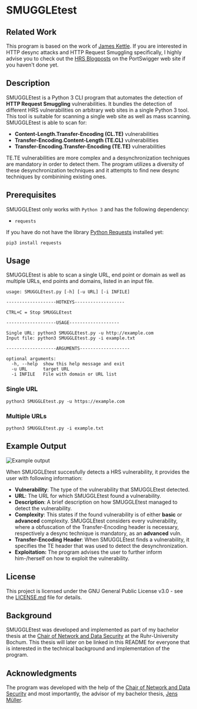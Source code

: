 
# SMUGGLEtest

## Related Work
This program is based on the work of [James Kettle](https://skeletonscribe.net/). If you are interested in HTTP desync attacks and HTTP Request Smuggling specifically, I highly advise you to check out the [HRS Blogposts](https://portswigger.net/research/http-desync-attacks-request-smuggling-reborn) on the PortSwigger web site if you haven't done yet.

## Description
SMUGGLEtest is a Python 3 CLI program that automates the detection of **HTTP Request Smuggling** vulnerabilities.
It bundles the detection of different HRS vulnerabilities on arbitrary web sites in a single Python 3 tool. This tool is suitable for scanning a single web site as well as mass scanning.
SMUGGLEtest is able to scan for:

* **Content-Length.Transfer-Encoding (CL.TE)** vulnerabilities
* **Transfer-Encoding.Content-Length (TE.CL)** vulnerabilities
* **Transfer-Encoding.Transfer-Encoding (TE.TE)** vulnerabilities

TE.TE vulnerabilities are more complex and a desynchronization techniques are mandatory in order to detect them. The program utilizes a diversity of these desynchronization techniques and it attempts to find new desync techniques by combinining existing ones.

## Prerequisites

SMUGGLEtest only works with ```Python 3``` and has the following dependency:

* ```requests```

If you have do not have the library [Python Requests](https://requests.readthedocs.io/en/master/) installed yet:

```pip3 install requests```

## Usage

SMUGGLEtest is able to scan a single URL, end point or domain as well as multiple URLs, end points and domains, listed in an input file.

```
usage: SMUGGLEtest.py [-h] [-u URL] [-i INFILE]

-------------------HOTKEYS-------------------

CTRL+C = Stop SMUGGLEtest

-------------------USAGE-------------------

Single URL: python3 SMUGGLEtest.py -u http://example.com
Input file: python3 SMUGGLEtest.py -i example.txt

-------------------ARGUMENTS-------------------

optional arguments:
  -h, --help  show this help message and exit
  -u URL      target URL
  -i INFILE   File with domain or URL list
```

### Single URL

```python3 SMUGGLEtest.py -u https://example.com```

### Multiple URLs

```python3 SMUGGLEtest.py -i example.txt```

## Example Output

![Example output](https://github.com/MajidLakhnati/SMUGGLEtest/blob/master/exampleoutput.png)

When SMUGGLEtest succesfully detects a HRS vulnerability, it provides the user with following information:

*  **Vulnerability**: The type of the vulnerability that SMUGGLEtest detected.
*  **URL**: The URL for which SMUGGLEtest found a vulnerability.
*  **Description**: A brief description on how SMUGGLEtest managed to detect the vulnerability.
*  **Complexity**: This states if the found vulnerability is of either **basic** or **advanced** complexity. SMUGGLEtest considers every vulnerability, where a obfuscation of the Transfer-Encoding header is necessary, respectively a desync technique is mandatory, as an  **advanced** vuln.
*  **Transfer-Encoding Header**: When SMUGGLEtest finds a vulnerability, it specifies the TE header that was used to detect the desynchronization.
*  **Exploitation:** The program advises the user to further inform him-/herself on how to exploit the vulnerability.


## License

This project is licensed under the GNU General Public License v3.0 - see the [LICENSE.md](LICENSE.md) file for details.

## Background
SMUGGLEtest was developed and implemented as part of my bachelor thesis at the [Chair of Network and Data Security](https://www.nds.ruhr-uni-bochum.de/chair/news/) at the Ruhr-University Bochum. This thesis will later on be linked in this README for everyone that is interested in the technical background and implementation of the program.

## Acknowledgments
The program was developed with the help of the [Chair of Network and Data Security](https://www.nds.ruhr-uni-bochum.de/chair/news/) and most importantly, the advisor of my bachelor thesis, [Jens Müller](https://twitter.com/jensvoid?lang=de).
